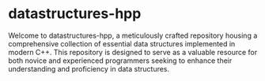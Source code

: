 # datastructures-hpp
Welcome to datastructures-hpp, a meticulously crafted repository housing a comprehensive collection of essential data structures implemented in modern C++. This repository is designed to serve as a valuable resource for both novice and experienced programmers seeking to enhance their understanding and proficiency in data structures.
